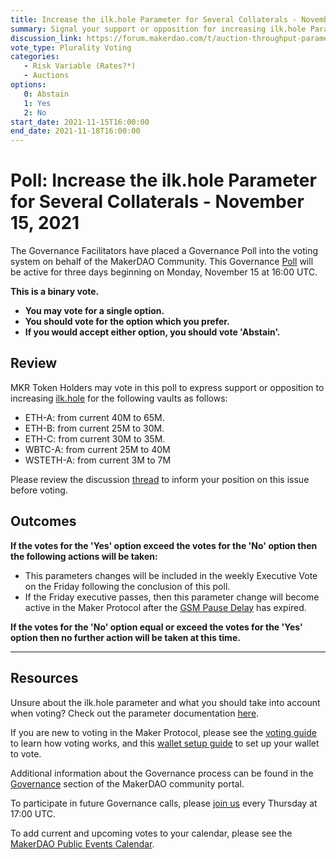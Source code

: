 ```yaml
---
title: Increase the ilk.hole Parameter for Several Collaterals - November 15, 2021
summary: Signal your support or opposition for increasing ilk.hole Parameter for ETH-A, ETH-B, ETH-C, WBTC-A and WSTETH-A.
discussion_link: https://forum.makerdao.com/t/auction-throughput-parameters-adjustments-nov-9-2021/11531
vote_type: Plurality Voting
categories:
   - Risk Variable (Rates?*)
   - Auctions
options:
   0: Abstain
   1: Yes
   2: No
start_date: 2021-11-15T16:00:00
end_date: 2021-11-18T16:00:00
---
```

# Poll: Increase the ilk.hole Parameter for Several Collaterals - November 15, 2021

The Governance Facilitators have placed a Governance Poll into the voting system on behalf of the MakerDAO Community. This Governance [Poll](https://community-development.makerdao.com/en/learn/governance/on-chain-gov) will be active for three days beginning on Monday, November 15 at 16:00 UTC.

**This is a binary vote.** 
- **You may vote for a single option.** 
- **You should vote for the option which you prefer.**
- **If you would accept either option, you should vote 'Abstain'.**

## Review 

MKR Token Holders may vote in this poll to express support or opposition to increasing [ilk.hole](https://makerdao.world/en/learn/governance/param-local-liquidation-limit/) for the following vaults as follows:
   * ETH-A: from current 40M to 65M.
   * ETH-B: from current 25M to 30M.
   * ETH-C: from current 30M to 35M.
   * WBTC-A: from current 25M to 40M
   * WSTETH-A: from current 3M to 7M

Please review the discussion [thread](https://forum.makerdao.com/t/auction-throughput-parameters-adjustments-nov-9-2021/11531) to inform your position on this issue before voting.

## Outcomes

**If the votes for the 'Yes' option exceed the votes for the 'No' option then the following actions will be taken:**
* This parameters changes will be included in the weekly Executive Vote on the Friday following the conclusion of this poll. 
* If the Friday executive passes, then this parameter change will become active in the Maker Protocol after the [GSM Pause Delay](https://community-development.makerdao.com/en/learn/governance/param-gsm-pause-delay) has expired.

**If the votes for the 'No' option equal or exceed the votes for the 'Yes' option then no further action will be taken at this time.**

---

## Resources

Unsure about the ilk.hole parameter and what you should take into account when voting? Check out the parameter documentation [here](https://makerdao.world/en/learn/governance/param-local-liquidation-limit/).

If you are new to voting in the Maker Protocol, please see the [voting guide](https://community-development.makerdao.com/en/learn/governance/how-voting-works/) to learn how voting works, and this [wallet setup guide](https://community-development.makerdao.com/en/learn/governance/voting-setup/) to set up your wallet to vote.

Additional information about the Governance process can be found in the [Governance](https://community-development.makerdao.com/en/learn/governance) section of the MakerDAO community portal.

To participate in future Governance calls, please [join us](https://github.com/makerdao/community/tree/master/governance/governance-and-risk-meetings) every Thursday at 17:00 UTC.

To add current and upcoming votes to your calendar, please see the [MakerDAO Public Events Calendar](https://calendar.google.com/calendar/embed?src=makerdao.com_3efhm2ghipksegl009ktniomdk%40group.calendar.google.com&ctz=UTC&mode=week&showCalendars=0&showPrint=0).
